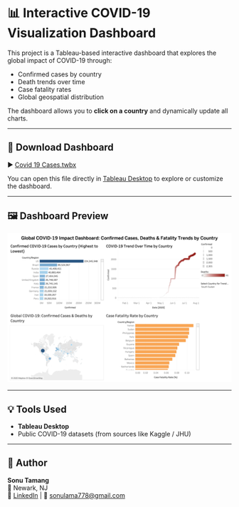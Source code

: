 # 📊 Interactive COVID-19 Visualization Dashboard

This project is a Tableau-based interactive dashboard that explores the global impact of COVID-19 through:

- Confirmed cases by country
- Death trends over time
- Case fatality rates
- Global geospatial distribution

The dashboard allows you to **click on a country** and dynamically update all charts.

---

## 📁 Download Dashboard

▶️ [Covid 19 Cases.twbx](Covid%2019%20Cases.twbx)

You can open this file directly in [Tableau Desktop](https://www.tableau.com/products/desktop) to explore or customize the dashboard.

---

## 🖼️ Dashboard Preview

![Dashboard Preview](COVID_Insights_2020.png)

---

## 💡 Tools Used

- **Tableau Desktop**
- Public COVID-19 datasets (from sources like Kaggle / JHU)

---

## 👤 Author

**Sonu Tamang**  
📍 Newark, NJ  
🔗 [LinkedIn](https://www.linkedin.com/in/sonu-tamang) | 📧 sonulama778@gmail.com  
